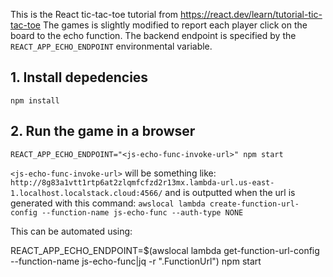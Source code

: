 This is the React tic-tac-toe tutorial from https://react.dev/learn/tutorial-tic-tac-toe
The games is slightly modified to report each player click on the board to the echo function.
The backend endpoint is specified by the `REACT_APP_ECHO_ENDPOINT` environmental variable.

## 1. Install depedencies

`npm install`

## 2. Run the game in a browser

`REACT_APP_ECHO_ENDPOINT="<js-echo-func-invoke-url>" npm start`

`<js-echo-func-invoke-url>` will be something like: `http://8g83a1vtt1rtp6at2zlqmfcfzd2r13mx.lambda-url.us-east-1.localhost.localstack.cloud:4566/`
and is outputted when the url is generated with this command: `awslocal lambda create-function-url-config --function-name js-echo-func --auth-type NONE`

This can be automated using:

REACT_APP_ECHO_ENDPOINT=$(awslocal lambda get-function-url-config --function-name js-echo-func|jq -r ".FunctionUrl") npm start